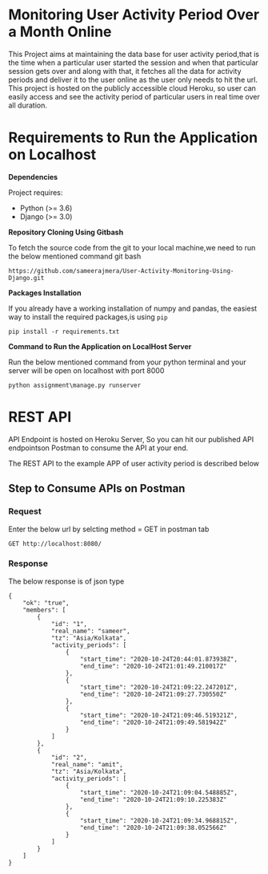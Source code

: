 # Monitoring User Activity Period Over a Month Online
This Project aims at maintaining the data base for user activity period,that is the time when a particular user started the session and when that particular session gets over and along with that, it fetches all the data for activity periods and deliver it to the user online as the user only needs to hit the url.
This project is hosted on the publicly accessible cloud Heroku, so user can easily access and see the activity period of particular users in real time over all duration.
# Requirements to Run the Application on Localhost
<b> Dependencies </b>

Project requires:

- Python (>= 3.6)
- Django (>= 3.0)

<b> Repository Cloning Using Gitbash </b>

To fetch the source code from the git to your local machine,we need to run the below mentioned command git bash


```
https://github.com/sameerajmera/User-Activity-Monitoring-Using-Django.git
```

<b> Packages Installation </b>

If you already have a working installation of numpy and pandas, the easiest way to install the required packages,is using `pip`

```
pip install -r requirements.txt
```

<b> Command to Run the Application on LocalHost Server </b>

Run the below mentioned command from your python terminal and your server will be open on localhost with port 8000

```
python assignment\manage.py runserver
```

# REST API
API Endpoint is hosted on Heroku Server, So you can hit our published API endpointson Postman to consume the API at your end.

The REST API to the example APP of user activity period is described below

## Step to Consume APIs on Postman

### Request
Enter the below url by selcting method = GET in postman tab
```
GET http://localhost:8080/
```
### Response
 The below response is of json type
```
{
    "ok": "true",
    "members": [
        {
            "id": "1",
            "real_name": "sameer",
            "tz": "Asia/Kolkata",
            "activity_periods": [
                {
                    "start_time": "2020-10-24T20:44:01.873938Z",
                    "end_time": "2020-10-24T21:01:49.210017Z"
                },
                {
                    "start_time": "2020-10-24T21:09:22.247201Z",
                    "end_time": "2020-10-24T21:09:27.730550Z"
                },
                {
                    "start_time": "2020-10-24T21:09:46.519321Z",
                    "end_time": "2020-10-24T21:09:49.581942Z"
                }
            ]
        },
        {
            "id": "2",
            "real_name": "amit",
            "tz": "Asia/Kolkata",
            "activity_periods": [
                {
                    "start_time": "2020-10-24T21:09:04.548885Z",
                    "end_time": "2020-10-24T21:09:10.225383Z"
                },
                {
                    "start_time": "2020-10-24T21:09:34.968815Z",
                    "end_time": "2020-10-24T21:09:38.052566Z"
                }
            ]
        }
    ]
}
```
